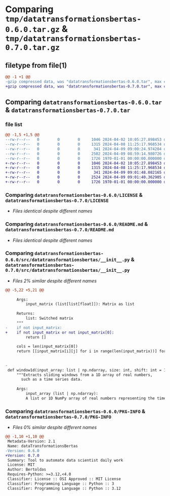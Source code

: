 # Comparing `tmp/datatransformationsbertas-0.6.0.tar.gz` & `tmp/datatransformationsbertas-0.7.0.tar.gz`

## filetype from file(1)

```diff
@@ -1 +1 @@
-gzip compressed data, was "datatransformationsbertas-0.6.0.tar", max compression
+gzip compressed data, was "datatransformationsbertas-0.7.0.tar", max compression
```

## Comparing `datatransformationsbertas-0.6.0.tar` & `datatransformationsbertas-0.7.0.tar`

### file list

```diff
@@ -1,5 +1,5 @@
--rw-r--r--   0        0        0     1046 2024-04-02 10:05:27.898453 datatransformationsbertas-0.6.0/LICENSE
--rw-r--r--   0        0        0     1315 2024-04-08 11:25:17.968534 datatransformationsbertas-0.6.0/README.md
--rw-r--r--   0        0        0      341 2024-04-09 09:00:24.974204 datatransformationsbertas-0.6.0/pyproject.toml
--rw-r--r--   0        0        0     2502 2024-04-09 08:59:14.980726 datatransformationsbertas-0.6.0/src/datatransformationsbertas/__init__.py
--rw-r--r--   0        0        0     1726 1970-01-01 00:00:00.000000 datatransformationsbertas-0.6.0/PKG-INFO
+-rw-r--r--   0        0        0     1046 2024-04-02 10:05:27.898453 datatransformationsbertas-0.7.0/LICENSE
+-rw-r--r--   0        0        0     1315 2024-04-08 11:25:17.968534 datatransformationsbertas-0.7.0/README.md
+-rw-r--r--   0        0        0      341 2024-04-09 09:01:48.082165 datatransformationsbertas-0.7.0/pyproject.toml
+-rw-r--r--   0        0        0     2524 2024-04-09 09:01:40.362905 datatransformationsbertas-0.7.0/src/datatransformationsbertas/__init__.py
+-rw-r--r--   0        0        0     1726 1970-01-01 00:00:00.000000 datatransformationsbertas-0.7.0/PKG-INFO
```

### Comparing `datatransformationsbertas-0.6.0/LICENSE` & `datatransformationsbertas-0.7.0/LICENSE`

 * *Files identical despite different names*

### Comparing `datatransformationsbertas-0.6.0/README.md` & `datatransformationsbertas-0.7.0/README.md`

 * *Files identical despite different names*

### Comparing `datatransformationsbertas-0.6.0/src/datatransformationsbertas/__init__.py` & `datatransformationsbertas-0.7.0/src/datatransformationsbertas/__init__.py`

 * *Files 2% similar despite different names*

```diff
@@ -5,22 +5,21 @@
 
     Args:
         input_matrix (list[list[float]]): Matrix as list
 
     Returns:
         list: Switched matrix
     """
-    if not input_matrix:
+    if not input_matrix or not input_matrix[0]:
         return []
 
     cols = len(input_matrix[0])
     return [[input_matrix[i][j] for i in range(len(input_matrix))] for j in range(cols)]
 
 
-
 def window1d(input_array: list | np.ndarray, size: int, shift: int = 1, stride: int = 1) -> list[list | np.ndarray]:
     """Extracts sliding windows from a 1D array of real numbers,
       such as a time series data.
 
     Args:
         input_array (list | np.ndarray):
         A list or 1D NumPy array of real numbers representing the time series data.
```

### Comparing `datatransformationsbertas-0.6.0/PKG-INFO` & `datatransformationsbertas-0.7.0/PKG-INFO`

 * *Files 0% similar despite different names*

```diff
@@ -1,10 +1,10 @@
 Metadata-Version: 2.1
 Name: dataTransformationsBertas
-Version: 0.6.0
+Version: 0.7.0
 Summary: Tool to automate data scientist daily work
 License: MIT
 Author: Bertoldas
 Requires-Python: >=3.12,<4.0
 Classifier: License :: OSI Approved :: MIT License
 Classifier: Programming Language :: Python :: 3
 Classifier: Programming Language :: Python :: 3.12
```

